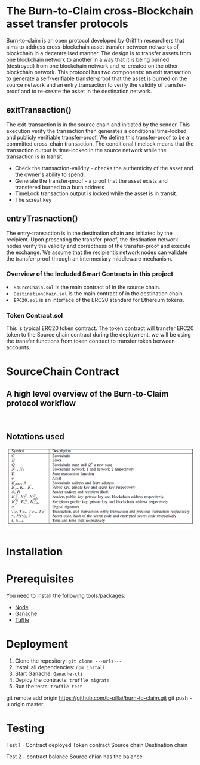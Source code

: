 # The Burn-to-Claim cross-Blockchain asset transfer protocols
Burn-to-claim is an open protocol developed by Griffith researchers that aims to address cross-blockchain asset transfer between networks of blockchain in a decentralised manner. The design is to transfer assets from one blockchain network to another in a way that it is being burned (destroyed) from one blockchain network and re-created on the other blockchain network. This protocol has two components: an exit transaction to generate a self-verifiable transfer-proof that the asset is burned on the source network and an entry transaction to verify the validity of transfer-proof and to re-create the asset in the destination network.

## exitTransaction()

The exit-transaction is in the source chain and initiated by the sender. This execution verify the transaction then generates a conditional time-locked and publicly verifiable transfer-proof. We define this transfer-proof to be a committed cross-chain transaction. The conditional timelock means that the transaction output is time-locked in the source network while the transaction is in transit.

- Check the transaction-validity - checks the authenticity of the asset and the owner's ability to spend.
- Generate the transfer-proof - a proof that the asset exists and transfered burned to a burn address 
- TimeLock transaction output is locked while the asset is in transit.
- The screat key

## entryTrasnaction()

The entry-transaction is in the destination chain and initiated by the recipient. Upon presenting the transfer-proof, the destination network nodes verify the validity and correctness of the transfer-proof and execute the exchange. We assume that the recipient’s network nodes can validate the transfer-proof through an intermediary middleware mechanism.

### Overview of the Included Smart Contracts in this project

<li><code>SourceChain.sol</code> is the main contract of in the source chain.</li>
<li><code>DestinationChain.sol</code> is the main contract of in the destination chain.</li>
<li><code>ERC20.sol</code> is an interface of the ERC20 standard for Ethereum tokens.</li>


### Token Contract.sol
This is typical ERC20 token contract. 
The token contract will transfer ERC20 token to the Source chain contract during the deployment.
we will be using the transfer functions from token contract to transfer token berween accounts.

# SourceChain Contract

## A high level overview of the Burn-to-Claim protocol workflow

<img scr="./images/protocol_workflow.png">

## Notations used
<img src="./images/notations.png">

# Installation

# Prerequisites
You need to install the following tools/packages:

* [Node](https://nodejs.org/en/)
* [Ganache](https://www.trufflesuite.com/ganache) 
* [Tuffle](https://www.trufflesuite.com) 

# Deployment
1. Clone the repository: `git clone ---urls---`
2. Install all dependencies: `npm install`
3. Start Ganache: `Ganache-cli`
3. Deploy the contracts: `truffle migrate`
4. Run the tests: `truffle test`


git remote add origin https://github.com/b-pillai/burn-to-claim.git
git push -u origin master


# Testing
Test 1 - Contract deployed
Token contract
Source chain
Destination chain

Test 2 - contract balance
Source chian has the balance
